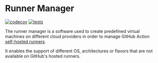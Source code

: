 # Runner Manager

[![codecov](https://codecov.io/github/scality/runner-manager/branch/main/graph/badge.svg?token=Z63RX28ZET)](https://codecov.io/github/scality/runner-manager)
[![tests](https://github.com/scality/runner-manager/actions/workflows/tests.yaml/badge.svg)](https://github.com/scality/runner-manager/actions/workflows/tests.yaml)

The runner manager is a software used to create predefined virtual machines
on different cloud providers in order to manage
GitHub Action [self-hosted runners].

It enables the support of different OS, architectures or flavors that are not
available on GitHub's hosted runners.

[self-hosted runners]: https://docs.github.com/en/actions/hosting-your-own-runners/about-self-hosted-runners
